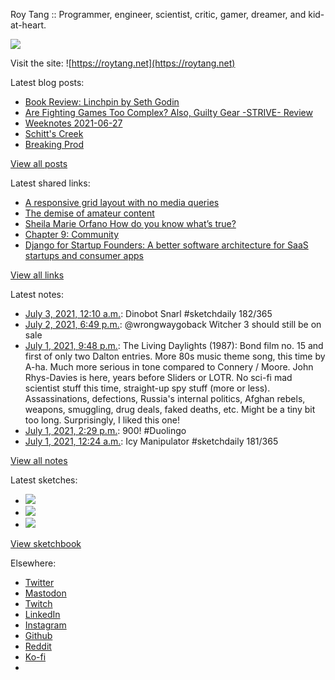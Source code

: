 Roy Tang :: Programmer, engineer, scientist, critic, gamer, dreamer, and kid-at-heart.

![](https://roytang.net/static/img/profile.jpg)

Visit the site: ![https://roytang.net](https://roytang.net)

Latest blog posts:

- [Book Review: Linchpin by Seth Godin](https://roytang.net/2021/06/linchpin/)
- [Are Fighting Games Too Complex? Also, Guilty Gear -STRIVE- Review](https://roytang.net/2021/06/fg-complex-ggs/)
- [Weeknotes 2021-06-27](https://roytang.net/2021/06/weeknotes-2021-06-27/)
- [Schitt&#x27;s Creek](https://roytang.net/2021/06/schitts-creek/)
- [Breaking Prod](https://roytang.net/2021/06/breaking-prod/)

[View all posts](https://roytang.net/blog)

Latest shared links:

- [A responsive grid layout with no media queries](https://roytang.net/2021/06/a-responsive-grid-layout-with-no-media-queries/)
- [The demise of amateur content](https://roytang.net/2021/06/the-demise-of-amateur-content5-min-well-spent/)
- [Sheila Marie Orfano How do you know what’s true?](https://roytang.net/2021/06/sheila-marie-orfano-how-do-you-know-whats-true/)
- [Chapter 9: Community](https://roytang.net/2021/06/chapter-9-community/)
- [Django for Startup Founders: A better software architecture for SaaS startups and consumer apps](https://roytang.net/2021/06/django-for-startup-founders-a-better-software-architecture-for-saas-startups-and-consumer-apps/)

[View all links](https://roytang.net/links)

Latest notes:

- [July 3, 2021, 12:10 a.m.](https://roytang.net/2021/07/1410994400935636998/): Dinobot Snarl #sketchdaily 182/365
- [July 2, 2021, 6:49 p.m.](https://roytang.net/2021/07/1410913409894215682/): @wrongwaygoback Witcher 3 should still be on sale
- [July 1, 2021, 9:48 p.m.](https://roytang.net/2021/07/69d2374b0f0232065102954a54736506/): The Living Daylights (1987): Bond film no. 15 and first of only two Dalton entries. More 80s music theme song, this time by A-ha. Much more serious in tone compared to Connery / Moore. John Rhys-Davies is here, years before Sliders or LOTR. No sci-fi mad scientist stuff this time, straight-up spy stuff (more or less). Assassinations, defections, Russia&#x27;s internal politics, Afghan rebels, weapons, smuggling, drug deals, faked deaths, etc. Might be a tiny bit too long. Surprisingly, I liked this one!
- [July 1, 2021, 2:29 p.m.](https://roytang.net/2021/07/1410485781219536901/): 900! #Duolingo
- [July 1, 2021, 12:24 a.m.](https://roytang.net/2021/07/1410272968513441792/): Icy Manipulator #sketchdaily 181/365

[View all notes](https://roytang.net/notes)

Latest sketches:


- ![](https://roytang.net/media/cache/ec/9c/ec9cc1f9775708b6d6b580b3e43a270a.jpg)
- ![](https://roytang.net/media/cache/5f/86/5f8679a90c5d2336e7e538b346f50225.jpg)
- ![](https://roytang.net/media/cache/2a/59/2a592295d3acc93f12d8b85d4f1b2a97.jpg)

[View sketchbook](https://roytang.net/albums/sketchbook)


Elsewhere:

- [Twitter](https://twitter.com/roytang)
- [Mastodon](https://mastodon.technology/@roytang)
- [Twitch](https://twitch.tv/twitchyroy)
- [LinkedIn](https://www.linkedin.com/in/roytang)
- [Instagram](https://instagram.com/roytang0400)
- [Github](https://github.com/roytang)
- [Reddit](https://reddit.com/u/hungryroy)
- [Ko-fi](https://ko-fi.com/roytang)
- [](mailto:hello@roytang.net)
